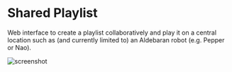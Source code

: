 # Shared Playlist
Web interface to create a playlist collaboratively and play it on a central location such as (and currently limited to) an Aldebaran robot (e.g. Pepper or Nao).


![screenshot](https://github.com/hedgehogarray/shared_playlist/blob/master/img/shared-playlist-screenshot.png)
